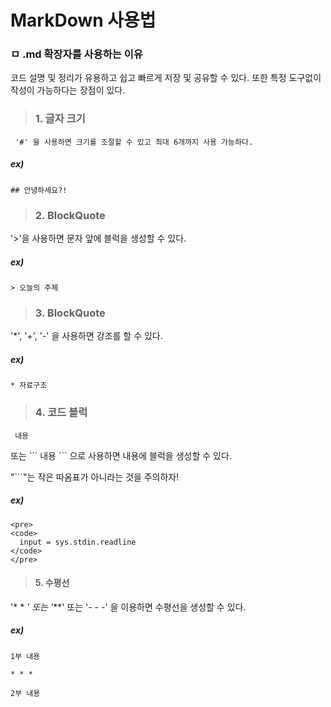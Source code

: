 # MarkDown 사용법
### ㅁ .md 확장자를 사용하는 이유
코드 설명 및 정리가 유용하고 쉽고 빠르게 저장 및 공유할 수 있다.
또한 특정 도구없이 작성이 가능하다는 장점이 있다.
   
   
> ### 1. 글자 크기
     '#' 을 사용하면 크기를 조절할 수 있고 최대 6개까지 사용 가능하다.
 ##### ex)
 ```
 ## 안녕하세요?!
 ```

> ### 2. BlockQuote
'>'을 사용하면 문자 앞에 블럭을 생성할 수 있다.
##### ex)
```
> 오늘의 주제
```

> ### 3. BlockQuote
'*', '+', '-' 을 사용하면 강조를 할 수 있다.
##### ex)
```
* 자료구조
```

> ### 4. 코드 블럭
<pre><code> 내용 </code></pre> 또는 ``` 내용 ``` 으로 사용하면 내용에 블럭을 생성할 수 있다.
"```"는 작은 따옴표가 아니라는 것을 주의하자!
##### ex)
```
<pre>
<code>
  input = sys.stdin.readline
</code>
</pre>
```

> #### 5. 수평선
'* * *' 또는 '***' 또는 '- - -' 을 이용하면 수평선을 생성할 수 있다.
##### ex)
```
1부 내용

* * *

2부 내용
```


